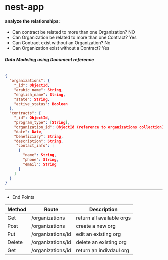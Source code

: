 # nest-app


#### analyze the relationships:
* Can contract be related to more than one Organization? NO
* Can Organization be related to more than one Contract? Yes
* Can Contract exist without an Organization? No
* Can Organization exist without a Contract? Yes

##### Data Modeling using Document reference

```json

{
  "organizations": {
    "_id": ObjectId,
    "arabic_name": String,
    "english_name": String,
    "state": String,
    "active_status": Boolean
  },
  "contracts": {
    "_id": ObjectId,
    "program_type": [String],
    "organization_id": ObjectId (reference to organizations collection),
    "date": Date,
    "beneficiary": String,
    "description": String,
     "contact_info": [
      {
        "name": String,
        "phone": String,
        "email": String
      }
    ]
  }
}

```

---
* End Points

| Method         | Route     | Description   |
|--------------|-----------|------------|
| Get          | /organizations      | return all available orgs        |
| Post      | /organizations  | create a new org       |
| Put      | /organizations/id  | edit an existing org      |
| Delete      | /organizations/id  | delete an existing org      |
| Get      | /organizations/id  | return an indivdaul org       |

